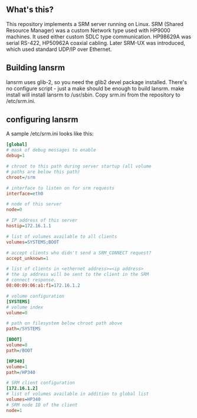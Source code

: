 ## What's this?

This repository implements a SRM server running on Linux. SRM (Shared Resource Manager)
was a custom Network type used with HP9000 machines. It used either custom SDLC type
communication. HP98629A was serial RS-422, HP50962A coaxial cabling. Later SRM-UX
was introduced, which used standard UDP/IP over Ethernet.

## Building lansrm

lansrm uses glib-2, so you need the glib2 devel package installed. There's no
configure script - just a make should be enough to build lansrm. make install
will install lansrm to /usr/sbin. Copy srm.ini from the repository to /etc/srm.ini.

## configuring lansrm

A sample /etc/srm.ini looks like this:
```ini
[global]
# mask of debug messages to enable
debug=1

# chroot to this path during server startup (all volume
# paths are below this path)
chroot=/srm

# interface to listen on for srm requests
interface=eth0

# node of this server
node=0

# IP address of this server
hostip=172.16.1.1

# list of volumes available to all clients
volumes=SYSTEMS;BOOT

# accept clients who didn't send a SRM_CONNECT request?
accept_unknown=1

# list of clients in <ethernet address>=<ip address>
# the ip address will be sent to the client in the SRM
# connect response.
08:00:09:06:a1:f1=172.16.1.2

# volume configuration
[SYSTEMS]
# volume index
volume=0

# path on filesystem below chroot path above
path=/SYSTEMS

[BOOT]
volume=8
path=/BOOT

[HP340]
volume=1
path=/HP340

# SRM client configuration
[172.16.1.2]
# list of volumes available in addition to global list
volumes=HP340
# SRM node ID of the client
node=1
```
